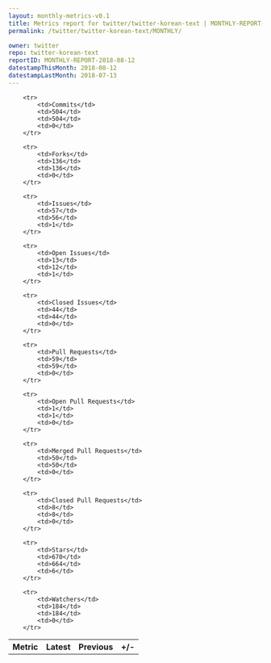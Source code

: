 ```yaml
---
layout: monthly-metrics-v0.1
title: Metrics report for twitter/twitter-korean-text | MONTHLY-REPORT-2018-08-12 | 2018-08-12
permalink: /twitter/twitter-korean-text/MONTHLY/

owner: twitter
repo: twitter-korean-text
reportID: MONTHLY-REPORT-2018-08-12
datestampThisMonth: 2018-08-12
datestampLastMonth: 2018-07-13
---
```



<table style="width: 100%;">
    <tr>
        <th>Metric</th>
        <th>Latest</th>
        <th>Previous</th>
        <th>+/-</th>
    </tr>

        <tr>
            <td>Commits</td>
            <td>504</td>
            <td>504</td>
            <td>0</td>
        </tr>
        
        <tr>
            <td>Forks</td>
            <td>136</td>
            <td>136</td>
            <td>0</td>
        </tr>
        
        <tr>
            <td>Issues</td>
            <td>57</td>
            <td>56</td>
            <td>1</td>
        </tr>
        
        <tr>
            <td>Open Issues</td>
            <td>13</td>
            <td>12</td>
            <td>1</td>
        </tr>
        
        <tr>
            <td>Closed Issues</td>
            <td>44</td>
            <td>44</td>
            <td>0</td>
        </tr>
        
        <tr>
            <td>Pull Requests</td>
            <td>59</td>
            <td>59</td>
            <td>0</td>
        </tr>
        
        <tr>
            <td>Open Pull Requests</td>
            <td>1</td>
            <td>1</td>
            <td>0</td>
        </tr>
        
        <tr>
            <td>Merged Pull Requests</td>
            <td>50</td>
            <td>50</td>
            <td>0</td>
        </tr>
        
        <tr>
            <td>Closed Pull Requests</td>
            <td>8</td>
            <td>8</td>
            <td>0</td>
        </tr>
        
        <tr>
            <td>Stars</td>
            <td>670</td>
            <td>664</td>
            <td>6</td>
        </tr>
        
        <tr>
            <td>Watchers</td>
            <td>184</td>
            <td>184</td>
            <td>0</td>
        </tr>
        
</table>
